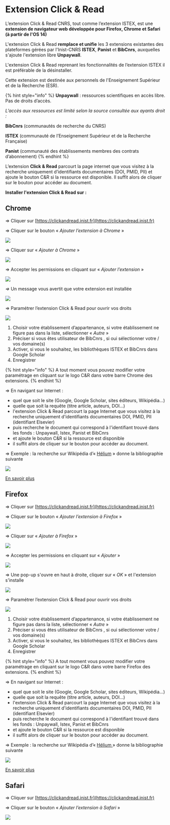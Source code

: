 # Extension Click & Read

L’extension Click & Read CNRS, tout comme l’extension ISTEX, est une **extension de navigateur web développée pour Firefox, Chrome et Safari \(à partir de l'OS 14\)**

L'extension Click & Read **remplace et unifie** les 3 extensions existantes des plateformes gérées par l'Inist-CNRS **ISTEX**, **Panist** et **BibCnrs**, auxquelles s'ajoute l'extension libre **Unpaywall**.

L'extension Click & Read reprenant les fonctionnalités de l’extension ISTEX il est préférable de la désinstaller.

Cette extension est destinée aux personnels de l'Enseignement Supérieur et de la Recherche \(ESR\).

{% hint style="info" %}
**Unpaywall** : ressources scientifiques en accès libre. Pas de droits d’accès.

_L’accès aux ressources est limité selon la source consultée aux ayants droit :_

**BibCnrs** \(communautés de recherche du CNRS\)

**ISTEX** \(communauté de l’Enseignement Supérieur et de la Recherche Française\)

**Panist** \(communauté des établissements membres des contrats d’abonnement\)
{% endhint %}

L’extension **Click & Read** parcourt la page internet que vous visitez à la recherche uniquement d’identifiants documentaires \(DOI, PMID, PII\) et ajoute le bouton C&R si la ressource est disponible. Il suffit alors de cliquer sur le bouton pour accéder au document. 

**Installer l'extension Click & Read sur :**

## **Chrome**

=&gt; Cliquer sur [https://clickandread.inist.fr](https://clickandread.inist.fr)

=&gt; Cliquer sur le bouton « _Ajouter l’extension à Chrome_ »

![](../.gitbook/assets/cr1chrome.jpg)

=&gt;  Cliquer sur « _Ajouter à Chrome_ »

![](../.gitbook/assets/cr2chrome.jpg)

=&gt; Accepter les permissions en cliquant sur « _Ajouter l’extension_ »

![](../.gitbook/assets/cr3chrome.jpg)

_=&gt;_  Un message vous avertit que votre extension est installée

![](../.gitbook/assets/image%20%281%29.png)

=&gt; Paramétrer l’extension Click & Read pour ouvrir vos droits

![](../.gitbook/assets/boules.png)

1. Choisir votre établissement d’appartenance, si votre établissement ne figure pas dans la liste, sélectionner « _Autre_ »
2. Préciser si vous êtes utilisateur de BibCnrs , si oui sélectionner votre / vos domaine\(s\) 
3. Activer, si vous le souhaitez, les bibliothèques ISTEX et BibCnrs dans Google Scholar
4. Enregistrer

{% hint style="info" %}
A tout moment vous pouvez modifier votre paramétrage en cliquant sur le logo C&R dans votre barre Chrome des extensions.
{% endhint %}

=&gt; En navigant sur Internet :

* quel que soit le site \(Google, Google Scholar, sites éditeurs, Wikipédia...\) 
* quelle que soit la requête \(titre article, auteurs, DOI...\) 
* l'extension Click & Read parcourt la page Internet que vous visitez à la recherche uniquement d'identifiants documentaires DOI, PMID, PII \(identifiant Elsevier\) 
* puis recherche le document qui correspond à l'identifiant trouvé dans les fonds : Unpaywall, Istex, Panist et BibCnrs 
* et ajoute le bouton C&R si la ressource est disponible
* il suffit alors de cliquer sur le bouton pour accéder au document.

=&gt;  Exemple : la recherche sur Wikipédia d’« [Hélium](https://fr.wikipedia.org/wiki/Hélium) » donne la bibliographie suivante

![](../.gitbook/assets/wikicandr.jpg)

[En savoir plus](https://clickandread.inist.fr/page_info) 

## Firefox

=&gt; Cliquer sur [https://clickandread.inist.fr](https://clickandread.inist.fr)

=&gt; Cliquer sur le bouton « _Ajouter l’extension à Firefox_ »

![](../.gitbook/assets/crfirefox%20%281%29.jpg)

=&gt; Cliquer sur « _Ajouter à Firefox_ »

![](../.gitbook/assets/cr2firefox.jpg)

=&gt; Accepter les permissions en cliquant sur « _Ajouter_ »

![ ](../.gitbook/assets/cr3firefox.jpg)

=&gt; Une pop-up s'ouvre en haut à droite, cliquer sur  « _OK_ » et l'extension s'installe

![](../.gitbook/assets/cr4firefox.jpg)

=&gt; Paramétrer l’extension Click & Read pour ouvrir vos droits

![](../.gitbook/assets/boules%20%281%29.png)

1. Choisir votre établissement d’appartenance, si votre établissement ne figure pas dans la liste, sélectionner « _Autre_ »
2. Préciser si vous êtes utilisateur de BibCnrs , si oui sélectionner votre / vos domaine\(s\) 
3. Activer, si vous le souhaitez, les bibliothèques ISTEX et BibCnrs dans Google Scholar
4. Enregistrer

{% hint style="info" %}
A tout moment vous pouvez modifier votre paramétrage en cliquant sur le logo C&R dans votre barre Firefox des extensions. 
{% endhint %}

=&gt; En navigant sur Internet :

* quel que soit le site \(Google, Google Scholar, sites éditeurs, Wikipédia...\) 
* quelle que soit la requête \(titre article, auteurs, DOI...\) 
* l'extension Click & Read parcourt la page Internet que vous visitez à la recherche uniquement d'identifiants documentaires DOI, PMID, PII \(identifiant Elsevier\)
* puis recherche le document qui correspond à l'identifiant trouvé dans les fonds : Unpaywall, Istex, Panist et BibCnrs 
* et ajoute le bouton C&R si la ressource est disponible 
* il suffit alors de cliquer sur le bouton pour accéder au document.

=&gt; Exemple : la recherche sur Wikipédia d’« [Hélium ](https://fr.wikipedia.org/wiki/Hélium)» donne la bibliographie suivante

![](../.gitbook/assets/wikicandr%20%281%29.jpg)

[​En savoir plus](https://clickandread.inist.fr/page_info)

## Safari

=&gt; Cliquer sur [https://clickandread.inist.fr](https://clickandread.inist.fr)

=&gt; Cliquer sur le bouton « _Ajouter l’extension à Safari_ »

![](../.gitbook/assets/safari1cr.jpg)







